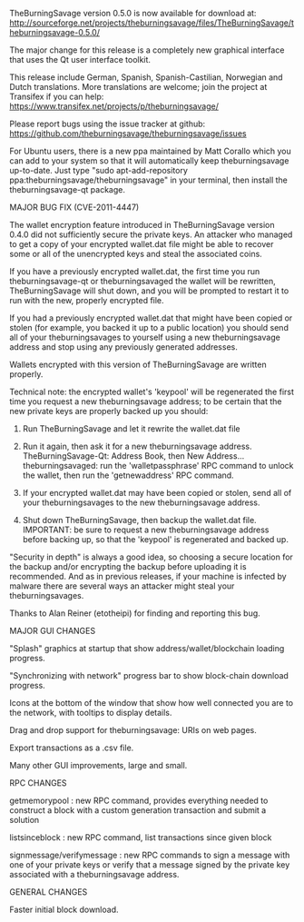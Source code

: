 TheBurningSavage version 0.5.0 is now available for download at:
http://sourceforge.net/projects/theburningsavage/files/TheBurningSavage/theburningsavage-0.5.0/

The major change for this release is a completely new graphical interface that uses the Qt user interface toolkit.

This release include German, Spanish, Spanish-Castilian, Norwegian and Dutch translations. More translations are welcome; join the project at Transifex if you can help:
https://www.transifex.net/projects/p/theburningsavage/

Please report bugs using the issue tracker at github:
https://github.com/theburningsavage/theburningsavage/issues

For Ubuntu users, there is a new ppa maintained by Matt Corallo which you can add to your system so that it will automatically keep theburningsavage up-to-date.  Just type "sudo apt-add-repository ppa:theburningsavage/theburningsavage" in your terminal, then install the theburningsavage-qt package.

MAJOR BUG FIX  (CVE-2011-4447)

The wallet encryption feature introduced in TheBurningSavage version 0.4.0 did not sufficiently secure the private keys. An attacker who
managed to get a copy of your encrypted wallet.dat file might be able to recover some or all of the unencrypted keys and steal the
associated coins.

If you have a previously encrypted wallet.dat, the first time you run theburningsavage-qt or theburningsavaged the wallet will be rewritten, TheBurningSavage will
shut down, and you will be prompted to restart it to run with the new, properly encrypted file.

If you had a previously encrypted wallet.dat that might have been copied or stolen (for example, you backed it up to a public
location) you should send all of your theburningsavages to yourself using a new theburningsavage address and stop using any previously generated addresses.

Wallets encrypted with this version of TheBurningSavage are written properly.

Technical note: the encrypted wallet's 'keypool' will be regenerated the first time you request a new theburningsavage address; to be certain that the
new private keys are properly backed up you should:

1. Run TheBurningSavage and let it rewrite the wallet.dat file

2. Run it again, then ask it for a new theburningsavage address.
TheBurningSavage-Qt: Address Book, then New Address...
theburningsavaged: run the 'walletpassphrase' RPC command to unlock the wallet,  then run the 'getnewaddress' RPC command.

3. If your encrypted wallet.dat may have been copied or stolen, send  all of your theburningsavages to the new theburningsavage address.

4. Shut down TheBurningSavage, then backup the wallet.dat file.
IMPORTANT: be sure to request a new theburningsavage address before backing up, so that the 'keypool' is regenerated and backed up.

"Security in depth" is always a good idea, so choosing a secure location for the backup and/or encrypting the backup before uploading it is recommended. And as in previous releases, if your machine is infected by malware there are several ways an attacker might steal your theburningsavages.

Thanks to Alan Reiner (etotheipi) for finding and reporting this bug.

MAJOR GUI CHANGES

"Splash" graphics at startup that show address/wallet/blockchain loading progress.

"Synchronizing with network" progress bar to show block-chain download progress.

Icons at the bottom of the window that show how well connected you are to the network, with tooltips to display details.

Drag and drop support for theburningsavage: URIs on web pages.

Export transactions as a .csv file.

Many other GUI improvements, large and small.

RPC CHANGES

getmemorypool : new RPC command, provides everything needed to construct a block with a custom generation transaction and submit a solution

listsinceblock : new RPC command, list transactions since given block

signmessage/verifymessage : new RPC commands to sign a message with one of your private keys or verify that a message signed by the private key associated with a theburningsavage address.

GENERAL CHANGES

Faster initial block download.
